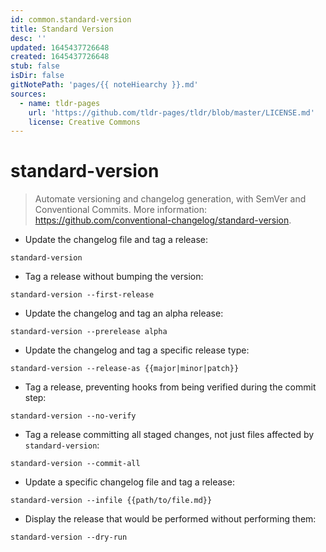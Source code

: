 ```yaml
---
id: common.standard-version
title: Standard Version
desc: ''
updated: 1645437726648
created: 1645437726648
stub: false
isDir: false
gitNotePath: 'pages/{{ noteHiearchy }}.md'
sources:
  - name: tldr-pages
    url: 'https://github.com/tldr-pages/tldr/blob/master/LICENSE.md'
    license: Creative Commons
---
```

# standard-version

> Automate versioning and changelog generation, with SemVer and Conventional Commits.
> More information: <https://github.com/conventional-changelog/standard-version>.

- Update the changelog file and tag a release:

`standard-version`

- Tag a release without bumping the version:

`standard-version --first-release`

- Update the changelog and tag an alpha release:

`standard-version --prerelease alpha`

- Update the changelog and tag a specific release type:

`standard-version --release-as {{major|minor|patch}}`

- Tag a release, preventing hooks from being verified during the commit step:

`standard-version --no-verify`

- Tag a release committing all staged changes, not just files affected by `standard-version`:

`standard-version --commit-all`

- Update a specific changelog file and tag a release:

`standard-version --infile {{path/to/file.md}}`

- Display the release that would be performed without performing them:

`standard-version --dry-run`

